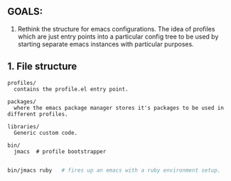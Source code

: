 ## GOALS:
1. Rethink the structure for emacs configurations. The idea of profiles which are just entry points into a particular config tree to be used by starting separate emacs instances with particular purposes.

## 1. File structure
```
profiles/
  contains the profile.el entry point.
  
packages/
  where the emacs package manager stores it's packages to be used in different profiles.
  
libraries/
  Generic custom code.
  
bin/
  jmacs  # profile bootstrapper
```
  
```bash

bin/jmacs ruby   # fires up an emacs with a ruby environment setup.

```
